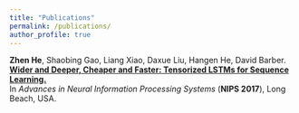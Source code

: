 ```yaml
---
title: "Publications"
permalink: /publications/
author_profile: true
---
```


<b>Zhen He</b>, Shaobing Gao, Liang Xiao, Daxue Liu, Hangen He, David Barber.<br>
<b>[Wider and Deeper, Cheaper and Faster: Tensorized LSTMs for Sequence Learning.](http://papers.nips.cc/paper/6606-wider-and-deeper-cheaper-and-faster-tensorized-lstms-for-sequence-learning)</b><br>
In <i>Advances in Neural Information Processing Systems</i> (<b>NIPS 2017</b>), Long Beach, USA.

